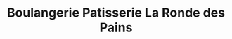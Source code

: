 ---
title: "Boulangerie Patisserie La Ronde des Pains"
url: /saint-sever/boulangerie-patisserie-la-ronde-des-pains/
shop: boulangerie
---